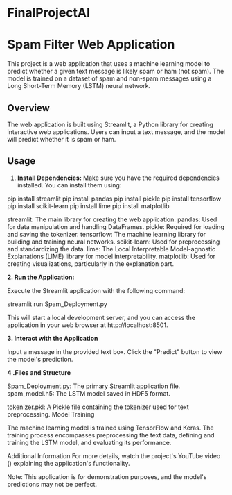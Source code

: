 # FinalProjectAI
# Spam Filter Web Application

This project is a web application that uses a machine learning model to predict whether a given text message is likely spam or ham (not spam). The model is trained on a dataset of spam and non-spam messages using a Long Short-Term Memory (LSTM) neural network.

## Overview

The web application is built using Streamlit, a Python library for creating interactive web applications.
Users can input a text message, and the model will predict whether it is spam or ham.

## Usage

1. **Install Dependencies:**
   Make sure you have the required dependencies installed. You can install them using:

pip install streamlit
pip install pandas
pip install pickle
pip install  tensorflow
pip install scikit-learn
pip install lime
pip install  matplotlib

streamlit: The main library for creating the web application.
pandas: Used for data manipulation and handling DataFrames.
pickle: Required for loading and saving the tokenizer.
tensorflow: The machine learning library for building and training neural networks.
scikit-learn: Used for preprocessing and standardizing the data.
lime: The Local Interpretable Model-agnostic Explanations (LIME) library for model interpretability.
matplotlib: Used for creating visualizations, particularly in the explanation part.

**2. Run the Application:**

Execute the Streamlit application with the following command:

streamlit run Spam_Deployment.py

This will start a local development server, and you can access the application in your web browser at http://localhost:8501.

**3. Interact with the Application**

Input a message in the provided text box.
Click the "Predict" button to view the model's prediction.

**4 .Files and Structure**

Spam_Deployment.py: The primary Streamlit application file.
spam_model.h5: The LSTM model saved in HDF5 format.

tokenizer.pkl: A Pickle file containing the tokenizer used for text preprocessing.
Model Training

The machine learning model is trained using TensorFlow and Keras. 
The training process encompasses preprocessing the text data, defining and training the LSTM model, and evaluating its performance.

Additional Information
For more details, watch the project's YouTube video () explaining the application's functionality.

Note: This application is for demonstration purposes, and the model's predictions may not be perfect.





